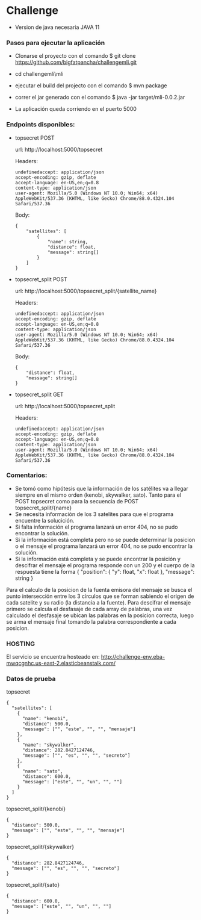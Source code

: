# Challenge

* Version de java necesaria JAVA 11

### Pasos para ejecutar la aplicación

- Clonarse el proyecto con el comando $ git clone https://github.com/bigfatpancha/challengemli.git

- cd challengemli\mli

- ejecutar el build del projecto con el comando $ mvn package

- correr el jar generado con el comando $ java -jar target/mli-0.0.2.jar

- La aplicación queda corriendo en el puerto 5000


### Endpoints disponibles:
- topsecret
	POST
	
	url: http://localhost:5000/topsecret
	
	Headers:
	```
	undefinedaccept: application/json
	accept-encoding: gzip, deflate
	accept-language: en-US,en;q=0.8
	content-type: application/json
	user-agent: Mozilla/5.0 (Windows NT 10.0; Win64; x64) AppleWebKit/537.36 (KHTML, like Gecko) Chrome/88.0.4324.104 Safari/537.36
	```
	
	Body:
	```
	{
		"satellites": [
			{
				"name": string,
				"distance": float,
				"message": string[]
			}
		]
	}
	```
		
- topsecret_split
	POST
	
	url: http://localhost:5000/topsecret_split/{satellite_name}
	
	Headers:
	```
	undefinedaccept: application/json
	accept-encoding: gzip, deflate
	accept-language: en-US,en;q=0.8
	content-type: application/json
	user-agent: Mozilla/5.0 (Windows NT 10.0; Win64; x64) AppleWebKit/537.36 (KHTML, like Gecko) Chrome/88.0.4324.104 Safari/537.36
	```
	Body:
	```
	{
		"distance": float,
		"message": string[]
	}
	```
	
- topsecret_split
	GET

	url: http://localhost:5000/topsecret_split
	
	Headers:
	```
	undefinedaccept: application/json
	accept-encoding: gzip, deflate
	accept-language: en-US,en;q=0.8
	content-type: application/json
	user-agent: Mozilla/5.0 (Windows NT 10.0; Win64; x64) AppleWebKit/537.36 (KHTML, like Gecko) Chrome/88.0.4324.104 Safari/537.36
	```
	
	
### Comentarios:
- Se tomó como hipótesis que la información de los satélites va a llegar siempre en el mismo orden (kenobi, skywalker, sato). Tanto para el POST topsecret como para la secuencia de POST topsecret_split/{name}
- Se necesita información de los 3 satelites para que el programa encuentre la solucición.
- Si falta información el programa lanzará un error 404, no se pudo encontrar la solución.
- Si la información está completa pero no se puede determinar la posicion o el mensaje el programa lanzará un error 404, no se pudo encontrar la solución.
- Si la información está completa y se puede encontrar la posición y descifrar el mensaje el programa responde con un 200 y el cuerpo de la respuesta tiene la forma 
	{
		"position": {
			"y": float,
			"x": float
		},
		"message": string
	}
	
	
	
Para el calculo de la posicion de la fuenta emisora del mensaje se busca el punto intersección entre los 3 círculos que se forman sabiendo el origen de cada satelite y su radio (la distancia a la fuente).
Para descifrar el mensaje primero se calcula el desfasaje de cada array de palabras, una vez calculado el desfasaje se ubican las palabras en la posicion correcta, luego se arma el mensaje final tomando la palabra correspondiente a cada posicion.


### HOSTING
El servicio se encuentra hosteado en:
http://challenge-env.eba-mwqcgnhc.us-east-2.elasticbeanstalk.com/

### Datos de prueba

topsecret
```
{
  "satellites": [
    {
      "name": "kenobi",
      "distance": 500.0,
      "message": ["", "este", "", "", "mensaje"]
    },
    {
      "name": "skywalker",
      "distance": 282.8427124746,
      "message": ["", "es", "", "", "secreto"]
    },
    {
      "name": "sato",
      "distance": 600.0,
      "message": ["este", "", "un", "", ""]
    }
  ]
}
```


topsecret_split/{kenobi}
```
{
  "distance": 500.0,
  "message": ["", "este", "", "", "mensaje"]
}
```
topsecret_split/{skywalker}
```
{
  "distance": 282.8427124746,
  "message": ["", "es", "", "", "secreto"]
}
```
topsecret_split/{sato}
```
{
  "distance": 600.0,
  "message": ["este", "", "un", "", ""]
}
```
